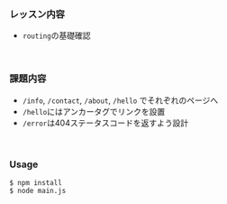 ### レッスン内容
- `routing`の基礎確認

<br>

### 課題内容
- `/info`, `/contact`, `/about`, `/hello` でそれぞれのページへ
- `/hello`にはアンカータグでリンクを設置
- `/error`は404ステータスコードを返すよう設計

<br>

### Usage

```
$ npm install
$ node main.js
```